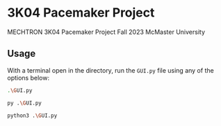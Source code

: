 # 3K04 Pacemaker Project

MECHTRON 3K04
Pacemaker Project
Fall 2023
McMaster University

## Usage

With a terminal open in the directory, run the `GUI.py` file using any of the options below:

```bash
.\GUI.py
```

```bash
py .\GUI.py
```

```bash
python3 .\GUI.py
```

